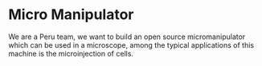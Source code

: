 # Micro Manipulator

We are a Peru team, we want to build an open source micromanipulator which can be used in a microscope, among the typical applications of this machine is the microinjection of cells.
